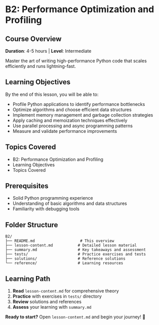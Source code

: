# B2: Performance Optimization and Profiling

## Course Overview
**Duration**: 4-5 hours | **Level**: Intermediate

Master the art of writing high-performance Python code that scales efficiently and runs lightning-fast.

## Learning Objectives
By the end of this lesson, you will be able to:
- Profile Python applications to identify performance bottlenecks
- Optimize algorithms and choose efficient data structures
- Implement memory management and garbage collection strategies
- Apply caching and memoization techniques effectively
- Use parallel processing and async programming patterns
- Measure and validate performance improvements

## Topics Covered
- B2: Performance Optimization and Profiling
- Learning Objectives
- Topics Covered

## Prerequisites
- Solid Python programming experience
- Understanding of basic algorithms and data structures
- Familiarity with debugging tools

## Folder Structure
```
B2/
├── README.md                    # This overview
├── lesson-content.md           # Detailed lesson material
├── summary.md                  # Key takeaways and assessment
├── tests/                      # Practice exercises and tests
├── solutions/                  # Reference solutions
└── reference/                  # Learning resources
```

## Learning Path
1. **Read** `lesson-content.md` for comprehensive theory
2. **Practice** with exercises in `tests/` directory
3. **Review** solutions and references
4. **Assess** your learning with `summary.md`

**Ready to start?** Open `lesson-content.md` and begin your journey! 🚀

